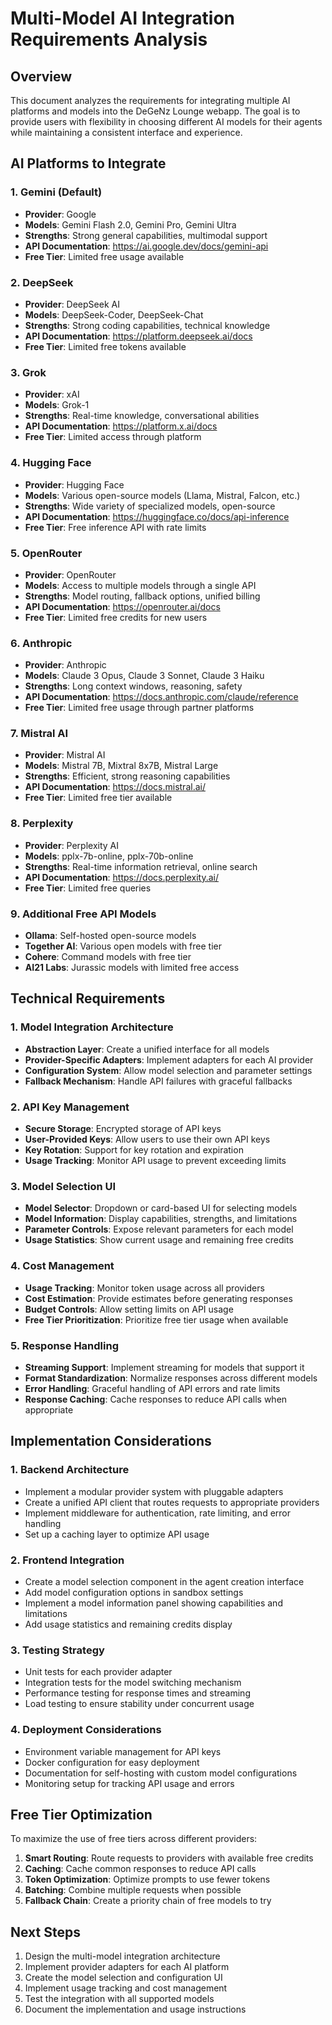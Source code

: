 # Multi-Model AI Integration Requirements Analysis

## Overview
This document analyzes the requirements for integrating multiple AI platforms and models into the DeGeNz Lounge webapp. The goal is to provide users with flexibility in choosing different AI models for their agents while maintaining a consistent interface and experience.

## AI Platforms to Integrate

### 1. Gemini (Default)
- **Provider**: Google
- **Models**: Gemini Flash 2.0, Gemini Pro, Gemini Ultra
- **Strengths**: Strong general capabilities, multimodal support
- **API Documentation**: https://ai.google.dev/docs/gemini-api
- **Free Tier**: Limited free usage available

### 2. DeepSeek
- **Provider**: DeepSeek AI
- **Models**: DeepSeek-Coder, DeepSeek-Chat
- **Strengths**: Strong coding capabilities, technical knowledge
- **API Documentation**: https://platform.deepseek.ai/docs
- **Free Tier**: Limited free tokens available

### 3. Grok
- **Provider**: xAI
- **Models**: Grok-1
- **Strengths**: Real-time knowledge, conversational abilities
- **API Documentation**: https://platform.x.ai/docs
- **Free Tier**: Limited access through platform

### 4. Hugging Face
- **Provider**: Hugging Face
- **Models**: Various open-source models (Llama, Mistral, Falcon, etc.)
- **Strengths**: Wide variety of specialized models, open-source
- **API Documentation**: https://huggingface.co/docs/api-inference
- **Free Tier**: Free inference API with rate limits

### 5. OpenRouter
- **Provider**: OpenRouter
- **Models**: Access to multiple models through a single API
- **Strengths**: Model routing, fallback options, unified billing
- **API Documentation**: https://openrouter.ai/docs
- **Free Tier**: Limited free credits for new users

### 6. Anthropic
- **Provider**: Anthropic
- **Models**: Claude 3 Opus, Claude 3 Sonnet, Claude 3 Haiku
- **Strengths**: Long context windows, reasoning, safety
- **API Documentation**: https://docs.anthropic.com/claude/reference
- **Free Tier**: Limited free usage through partner platforms

### 7. Mistral AI
- **Provider**: Mistral AI
- **Models**: Mistral 7B, Mixtral 8x7B, Mistral Large
- **Strengths**: Efficient, strong reasoning capabilities
- **API Documentation**: https://docs.mistral.ai/
- **Free Tier**: Limited free tier available

### 8. Perplexity
- **Provider**: Perplexity AI
- **Models**: pplx-7b-online, pplx-70b-online
- **Strengths**: Real-time information retrieval, online search
- **API Documentation**: https://docs.perplexity.ai/
- **Free Tier**: Limited free queries

### 9. Additional Free API Models
- **Ollama**: Self-hosted open-source models
- **Together AI**: Various open models with free tier
- **Cohere**: Command models with free tier
- **AI21 Labs**: Jurassic models with limited free access

## Technical Requirements

### 1. Model Integration Architecture
- **Abstraction Layer**: Create a unified interface for all models
- **Provider-Specific Adapters**: Implement adapters for each AI provider
- **Configuration System**: Allow model selection and parameter settings
- **Fallback Mechanism**: Handle API failures with graceful fallbacks

### 2. API Key Management
- **Secure Storage**: Encrypted storage of API keys
- **User-Provided Keys**: Allow users to use their own API keys
- **Key Rotation**: Support for key rotation and expiration
- **Usage Tracking**: Monitor API usage to prevent exceeding limits

### 3. Model Selection UI
- **Model Selector**: Dropdown or card-based UI for selecting models
- **Model Information**: Display capabilities, strengths, and limitations
- **Parameter Controls**: Expose relevant parameters for each model
- **Usage Statistics**: Show current usage and remaining free credits

### 4. Cost Management
- **Usage Tracking**: Monitor token usage across all providers
- **Cost Estimation**: Provide estimates before generating responses
- **Budget Controls**: Allow setting limits on API usage
- **Free Tier Prioritization**: Prioritize free tier usage when available

### 5. Response Handling
- **Streaming Support**: Implement streaming for models that support it
- **Format Standardization**: Normalize responses across different models
- **Error Handling**: Graceful handling of API errors and rate limits
- **Response Caching**: Cache responses to reduce API calls when appropriate

## Implementation Considerations

### 1. Backend Architecture
- Implement a modular provider system with pluggable adapters
- Create a unified API client that routes requests to appropriate providers
- Implement middleware for authentication, rate limiting, and error handling
- Set up a caching layer to optimize API usage

### 2. Frontend Integration
- Create a model selection component in the agent creation interface
- Add model configuration options in sandbox settings
- Implement a model information panel showing capabilities and limitations
- Add usage statistics and remaining credits display

### 3. Testing Strategy
- Unit tests for each provider adapter
- Integration tests for the model switching mechanism
- Performance testing for response times and streaming
- Load testing to ensure stability under concurrent usage

### 4. Deployment Considerations
- Environment variable management for API keys
- Docker configuration for easy deployment
- Documentation for self-hosting with custom model configurations
- Monitoring setup for tracking API usage and errors

## Free Tier Optimization

To maximize the use of free tiers across different providers:

1. **Smart Routing**: Route requests to providers with available free credits
2. **Caching**: Cache common responses to reduce API calls
3. **Token Optimization**: Optimize prompts to use fewer tokens
4. **Batching**: Combine multiple requests when possible
5. **Fallback Chain**: Create a priority chain of free models to try

## Next Steps

1. Design the multi-model integration architecture
2. Implement provider adapters for each AI platform
3. Create the model selection and configuration UI
4. Implement usage tracking and cost management
5. Test the integration with all supported models
6. Document the implementation and usage instructions
